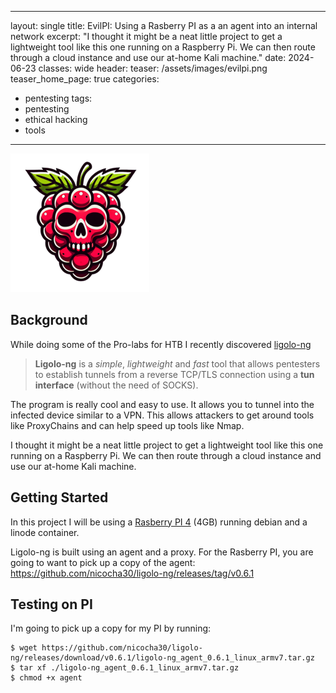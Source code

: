 ﻿
---
layout: single
title: EvilPI: Using a Rasberry PI as a an agent into an internal network
excerpt: "I thought it might be a neat little project to get a lightweight tool like this one running on a Raspberry Pi. We can then route through a cloud instance and use our at-home Kali machine."
date: 2024-06-23
classes: wide
header:
  teaser: /assets/images/evilpi.png
  teaser_home_page: true
categories:
  - pentesting
tags:
  - pentesting
  - ethical hacking
  - tools
---

![](/assets/images/evilpi.png)

## Background

While doing some of the Pro-labs for HTB I recently discovered [ligolo-ng](https://github.com/Nicocha30/ligolo-ng) 

> **Ligolo-ng** is a *simple*, *lightweight* and *fast* tool that allows pentesters to establish
tunnels from a reverse TCP/TLS connection using a **tun interface** (without the need of SOCKS).   

The program is really cool and easy to use. It allows you to tunnel into the infected device similar to a VPN. This allows attackers to get around tools like ProxyChains and can help speed up tools like Nmap.

I thought it might be a neat little project to get a lightweight tool like this one running on a Raspberry Pi. We can then route through a cloud instance and use our at-home Kali machine.


## Getting Started

In this project I will be using a [Rasberry PI 4](https://www.raspberrypi.com/products/raspberry-pi-4-model-b/) (4GB) running debian and a linode container. 


Ligolo-ng is built using an agent and a proxy. For the Rasberry PI, you are going to want to pick up a copy of the agent:
https://github.com/nicocha30/ligolo-ng/releases/tag/v0.6.1

## Testing on PI
I'm going to pick up a copy for my PI by running:

    $ wget https://github.com/nicocha30/ligolo-ng/releases/download/v0.6.1/ligolo-ng_agent_0.6.1_linux_armv7.tar.gz
    $ tar xf ./ligolo-ng_agent_0.6.1_linux_armv7.tar.gz
    $ chmod +x agent
   
   


